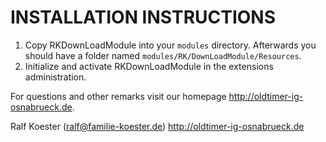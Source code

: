 # INSTALLATION INSTRUCTIONS

1. Copy RKDownLoadModule into your `modules` directory. Afterwards you should have a folder named `modules/RK/DownLoadModule/Resources`.
2. Initialize and activate RKDownLoadModule in the extensions administration.

For questions and other remarks visit our homepage http://oldtimer-ig-osnabrueck.de.

Ralf Koester (ralf@familie-koester.de)
http://oldtimer-ig-osnabrueck.de
